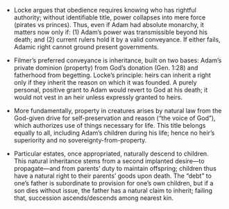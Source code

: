 - Locke argues that obedience requires knowing who has rightful authority; without identifiable title, power collapses into mere force (pirates vs princes). Thus, even if Adam had absolute monarchy, it matters now only if: (1) Adam’s power was transmissible beyond his death; and (2) current rulers hold it by a valid conveyance. If either fails, Adamic right cannot ground present governments.

- Filmer’s preferred conveyance is inheritance, built on two bases: Adam’s private dominion (property) from God’s donation (Gen. 1:28) and fatherhood from begetting. Locke’s principle: heirs can inherit a right only if they inherit the reason on which it was founded. A purely personal, positive grant to Adam would revert to God at his death; it would not vest in an heir unless expressly granted to heirs.

- More fundamentally, property in creatures arises by natural law from the God-given drive for self-preservation and reason (“the voice of God”), which authorizes use of things necessary for life. This title belongs equally to all, including Adam’s children during his life; hence no heir’s superiority and no sovereignty-from-property.

- Particular estates, once appropriated, naturally descend to children. This natural inheritance stems from a second implanted desire—to propagate—and from parents’ duty to maintain offspring; children thus have a natural right to their parents’ goods upon death. The “debt” to one’s father is subordinate to provision for one’s own children, but if a son dies without issue, the father has a natural claim to inherit; failing that, succession ascends/descends among nearest kin.